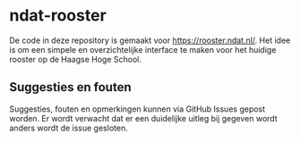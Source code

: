 # ndat-rooster
De code in deze repository is gemaakt voor https://rooster.ndat.nl/.
Het idee is om een simpele en overzichtelijke interface te maken voor het huidige rooster op de Haagse Hoge School.

## Suggesties en fouten
Suggesties, fouten en opmerkingen kunnen via GitHub Issues gepost worden.
Er wordt verwacht dat er een duidelijke uitleg bij gegeven wordt anders wordt de issue gesloten.